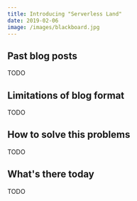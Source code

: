 ```yaml
---
title: Introducing "Serverless Land"
date: 2019-02-06
image: /images/blackboard.jpg
---
```


## Past blog posts

TODO

## Limitations of blog format

TODO

## How to solve this problems

TODO

## What's there today

TODO